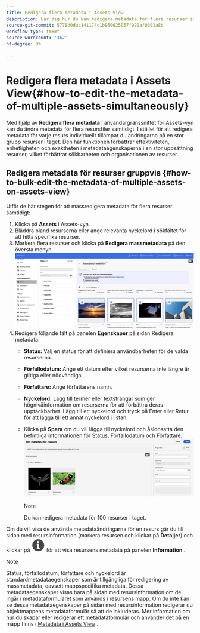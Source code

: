 ```yaml
---
title: Redigera flera metadata i Assets View
description: Lär dig hur du kan redigera metadata för flera resurser som finns i Assets View samtidigt.
source-git-commit: 5778d0dac141174c1b950625057f920af0301a8b
workflow-type: tm+mt
source-wordcount: '362'
ht-degree: 0%

---
```


# Redigera flera metadata i Assets View{#how-to-edit-the-metadata-of-multiple-assets-simultaneously}

Med hjälp av **Redigera flera metadata** i användargränssnittet för Assets-vyn kan du ändra metadata för flera resursfiler samtidigt. I stället för att redigera metadata för varje resurs individuellt tillämpar du ändringarna på en stor grupp resurser i taget. Den här funktionen förbättrar effektiviteten, enhetligheten och exaktheten i metadataegenskaperna i en stor uppsättning resurser, vilket förbättrar sökbarheten och organisationen av resurser.

## Redigera metadata för resurser gruppvis {#how-to-bulk-edit-the-metadata-of-multiple-assets-on-assets-view}

Utför de här stegen för att massredigera metadata för flera resurser samtidigt:

1. Klicka på **Assets** i Assets-vyn.
1. Bläddra bland resurserna eller ange relevanta nyckelord i sökfältet för att hitta specifika resurser.
1. Markera flera resurser och klicka på **Redigera massmetadata** på den översta menyn.
   ![bulk-metadata-edit](/help/assets/assets/bulk-metadata-edit.png)
1. Redigera följande fält på panelen **Egenskaper** på sidan Redigera metadata:
   * **Status:** Välj en status för att definiera användbarheten för de valda resurserna.
   * **Förfallodatum:** Ange ett datum efter vilket resurserna inte längre är giltiga eller nödvändiga.
   * **Författare:** Ange författarens namn.
   * **Nyckelord:** Lägg till termer eller textsträngar som ger högnivåinformation om resurserna för att förbättra deras upptäckbarhet. Lägg till ett nyckelord och tryck på Enter eller Retur för att lägga till ett annat nyckelord i listan.
     <!-- * **Tags:** Click ![tags icon](/help/assets/assets/tags-icon.svg) to select tags from the available options. Tags provide more specific information about the assets and enhances their discoverability. Tags already applied to the selected assets are only displayed in the **Properties** panel. If you cannot find the relevant tags, create the tags and assign them to the selected assets. See [Manage tags in Assets view](/help/assets/tagging-management-assets-view.md) for details.-->
   * Klicka på **Spara** om du vill lägga till nyckelord och <!-- Tags while--> åsidosätta den befintliga informationen för Status, Förfallodatum och Författare.
     ![save-bulk-metadata-edit-properties](/help/assets/assets/save-bulk-metadata-edit-properties1.png)

     >[!NOTE]
     >
     >Du kan redigera metadata för 100 resurser i taget.

Om du vill visa de använda metadataändringarna för en resurs går du till sidan med resursinformation (markera resursen och klickar på **Detaljer**) och klickar på ![](/help/assets/assets/info-icon-solid-black.svg) för att visa resursens metadata på panelen **Information** .

>[!NOTE]
>
>Status, förfallodatum, författare och nyckelord <!-- and Tags--> är standardmetadataegenskaper som är tillgängliga för redigering av massmetadata, oavsett mappspecifika metadata. Dessa metadataegenskaper visas bara på sidan med resursinformation om de ingår i metadataformuläret som används i resursens mapp.  Om du inte kan se dessa metadataegenskaper på sidan med resursinformation redigerar du objektmappens metadataformulär så att de inkluderas. Mer information om hur du skapar eller redigerar ett metadataformulär och använder det på en mapp finns i [Metadata i Assets View](/help/assets/metadata-assets-view.md) .


